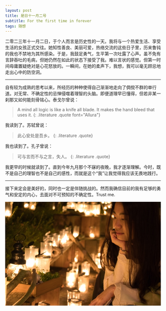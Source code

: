 ```yaml
---
layout: post
title: 是日十一月二号
subtitle: For the first time in forever
tags: 随想
---
```


二零二三年十一月二日，于个人而言是历史性的一天。我将与一个热爱生活、享受生活的女孩正式交往。她知性善良、美丽可爱，热络交流的这些日子里，历来鲁钝的我也不禁地为其所感染。于是，我鼓足勇气，生平第一次吐露了心声。虽不免有言辞吞吐的毛病，但她仍然在如此的状态下接受了我。难以言状的感觉。但第一时间毋庸置疑绝对是心花怒放的。一瞬间，在她的柔声下，我想，我可以毫无顾忌地走出心中的防空洞。

---

自有较为成熟的思考以来，所经历的种种使得自己渐渐地走向了倜傥不群的单行道。对无常、不确定性的忌惮侵噬着理智的头脑。即便道理早已懂得，但若非某一刹那又如何能刻骨铭心。泰戈尔曾说：

> A mind all logic is like a knife all blade. It makes the hand bleed that uses it.
{: .literature .quote font="Allura"}

我读到了。苏轼曾说：

> 此心安处是吾乡。
{: .literature .quote}

我也读到了。孔子曾说：

> 可与言而不与之言，失人。
{: .literature .quote}

我更早的时候就读到了。直到今年九月那个不寐的夜晚，我才逐渐理解。今时，既不是自己的理智也不是自己的感性，而就是这个“我”让我觉得我应该无畏地践行。

---

接下来定会是美好的，同时也一定是伴随挑战的。然而我确信目前的我有足够的勇气和安定的内心，去面对不可预知的不确定性。Trust me.

<div class="img-frame">
    <img src="/assets/src/the-day-nov-2nd/she.jpeg">
</div>
